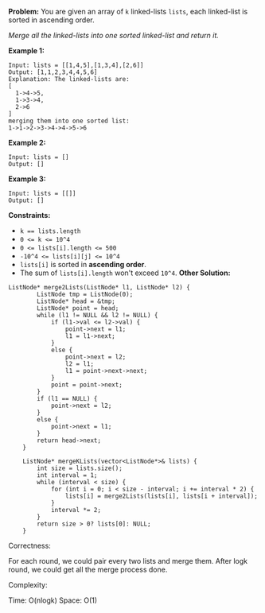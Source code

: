 **Problem:**
You are given an array of `k` linked-lists `lists`, each linked-list is sorted in ascending order.

*Merge all the linked-lists into one sorted linked-list and return it.*

 

**Example 1:**

```
Input: lists = [[1,4,5],[1,3,4],[2,6]]
Output: [1,1,2,3,4,4,5,6]
Explanation: The linked-lists are:
[
  1->4->5,
  1->3->4,
  2->6
]
merging them into one sorted list:
1->1->2->3->4->4->5->6
```

**Example 2:**

```
Input: lists = []
Output: []
```

**Example 3:**

```
Input: lists = [[]]
Output: []
```

 

**Constraints:**

- `k == lists.length`
- `0 <= k <= 10^4`
- `0 <= lists[i].length <= 500`
- `-10^4 <= lists[i][j] <= 10^4`
- `lists[i]` is sorted in **ascending order**.
- The sum of `lists[i].length` won't exceed `10^4`.
**Other Solution:**
```
ListNode* merge2Lists(ListNode* l1, ListNode* l2) {
        ListNode tmp = ListNode(0);
        ListNode* head = &tmp;
        ListNode* point = head;
        while (l1 != NULL && l2 != NULL) {
            if (l1->val <= l2->val) {
                point->next = l1;
                l1 = l1->next;
            }
            else {
                point->next = l2;
                l2 = l1;
                l1 = point->next->next;
            }
            point = point->next;
        }
        if (l1 == NULL) {
            point->next = l2;
        }
        else {
            point->next = l1;
        }
        return head->next;
    }
    
    ListNode* mergeKLists(vector<ListNode*>& lists) {
        int size = lists.size();
        int interval = 1;
        while (interval < size) {
            for (int i = 0; i < size - interval; i += interval * 2) {
                lists[i] = merge2Lists(lists[i], lists[i + interval]);
            }
            interval *= 2;
        }
        return size > 0? lists[0]: NULL;
    }
```
Correctness:

For each round, we could pair every two lists and merge them. After logk round, we could get all the merge process done. 

Complexity:

Time: O(nlogk)
Space: O(1)
